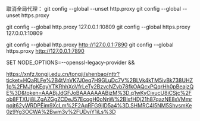 取消全局代理：
git config --global --unset http.proxy
git config --global --unset https.proxy

git config --global http.proxy 127.0.0.1:10809
git config --global https.proxy 127.0.0.1:10809

git config --global http.proxy http://127.0.0.1:7890
git config --global https.proxy http://127.0.0.1:7890


SET NODE_OPTIONS=--openssl-legacy-provider &&


https://xnfz.tongji.edu.cn/tongji/shenbao/nttr?ticket=HQaRLFe%2B4tVnVK7J0eq7H9GLuDc7V%2BLVk4kTM5ivBk738UHZ1p%2FMJfpKEqyYTKRhhXoVfrLeTy2BzvcNZvb78fkOAQcxPQqrHh0pBeajzQE%3D&token=AAABjJdGFJoBAAAAAAABjzM%3D.q1wKyCixucU8iCSjc%2Fob8FTXUj8LZgAZGgZCDeJ57EcogH0oNnW%2BIsfHDj21h87qazNE8sVMmrpqjt62yWRDPEim9XcLm%2F2AqRFG9jID5a4%3D.SHMRC4l5NM5ShvsmKe0z9Yg3OCWA%2Bwm3y%2FUDviY1iLs%3D
